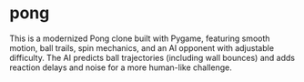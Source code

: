 # pong
This is a modernized Pong clone built with Pygame, featuring smooth motion, ball trails, spin mechanics, and an AI opponent with adjustable difficulty. The AI predicts ball trajectories (including wall bounces) and adds reaction delays and noise for a more human-like challenge.
